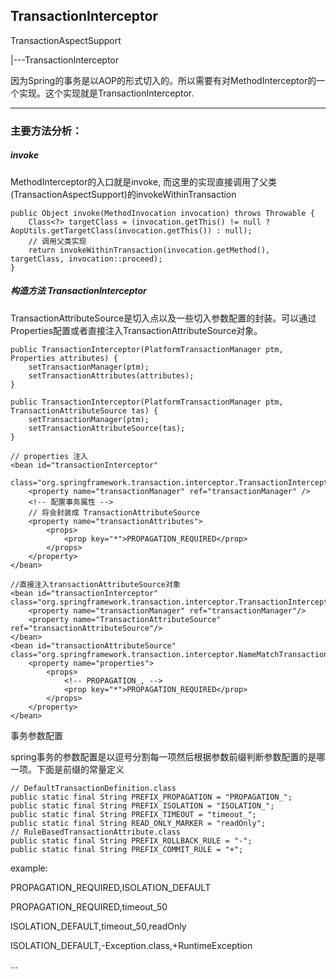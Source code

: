 ## TransactionInterceptor

TransactionAspectSupport

|---TransactionInterceptor

因为Spring的事务是以AOP的形式切入的。所以需要有对MethodInterceptor的一个实现。这个实现就是TransactionInterceptor.

---

### 主要方法分析：

##### invoke

MethodInterceptor的入口就是invoke, 而这里的实现直接调用了父类(TransactionAspectSupport)的invokeWithinTransaction

    public Object invoke(MethodInvocation invocation) throws Throwable {
	    Class<?> targetClass = (invocation.getThis() != null ? AopUtils.getTargetClass(invocation.getThis()) : null);
        // 调用父类实现
        return invokeWithinTransaction(invocation.getMethod(), targetClass, invocation::proceed);
	}

##### 构造方法 TransactionInterceptor
TransactionAttributeSource是切入点以及一些切入参数配置的封装。可以通过Properties配置或者直接注入TransactionAttributeSource对象。

    public TransactionInterceptor(PlatformTransactionManager ptm, Properties attributes) {
		setTransactionManager(ptm);
		setTransactionAttributes(attributes);
	}

	public TransactionInterceptor(PlatformTransactionManager ptm, TransactionAttributeSource tas) {
		setTransactionManager(ptm);
		setTransactionAttributeSource(tas);
	}

	// properties 注入
	<bean id="transactionInterceptor"
        class="org.springframework.transaction.interceptor.TransactionInterceptor">
        <property name="transactionManager" ref="transactionManager" />
        <!-- 配置事务属性 -->
        // 将会封装成 TransactionAttributeSource
        <property name="transactionAttributes">
            <props>
                <prop key="*">PROPAGATION_REQUIRED</prop>
            </props>
        </property>
    </bean>

    //直接注入transactionAttributeSource对象
    <bean id="transactionInterceptor" class="org.springframework.transaction.interceptor.TransactionInterceptor">
        <property name="transactionManager" ref="transactionManager"/>
        <property name="TransactionAttributeSource" ref="transactionAttributeSource"/>
    </bean>
    <bean id="transactionAttributeSource" class="org.springframework.transaction.interceptor.NameMatchTransactionAttributeSource">
        <property name="properties">
            <props>
                <!-- PROPAGATION_, -->
                <prop key="*">PROPAGATION_REQUIRED</prop>
            </props>
        </property>
    </bean>

事务参数配置

spring事务的参数配置是以逗号分割每一项然后根据参数前缀判断参数配置的是哪一项。下面是前缀的常量定义

    // DefaultTransactionDefinition.class
    public static final String PREFIX_PROPAGATION = "PROPAGATION_";
    public static final String PREFIX_ISOLATION = "ISOLATION_";
    public static final String PREFIX_TIMEOUT = "timeout_";
    public static final String READ_ONLY_MARKER = "readOnly";
    // RuleBasedTransactionAttribute.class
    public static final String PREFIX_ROLLBACK_RULE = "-";
    public static final String PREFIX_COMMIT_RULE = "+";

example:

PROPAGATION_REQUIRED,ISOLATION_DEFAULT

PROPAGATION_REQUIRED,timeout_50

ISOLATION_DEFAULT,timeout_50,readOnly

ISOLATION_DEFAULT,-Exception.class,+RuntimeException

...



